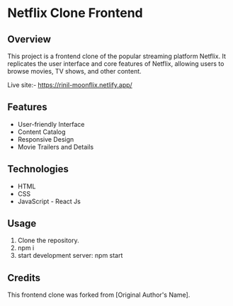 
# Netflix Clone Frontend

## Overview
This project is a frontend clone of the popular streaming platform Netflix. It replicates the user interface and core features of Netflix, allowing users to browse movies, TV shows, and other content.

Live site:- https://rinil-moonflix.netlify.app/
## Features
- User-friendly Interface
- Content Catalog
- Responsive Design
- Movie Trailers and Details

## Technologies
- HTML
- CSS
- JavaScript - React Js

## Usage
1. Clone the repository.
2. npm i
3. start development server: npm start

## Credits
This frontend clone was forked from [Original Author's Name].
